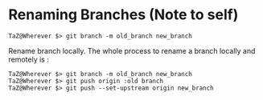# Renaming Branches (Note to self)

```console
TaZ@Wherever $> git branch -m old_branch new_branch
```

Rename branch locally. The whole process to rename a branch locally and remotely is :

```console
TaZ@Wherever $> git branch -m old_branch new_branch
TaZ@Wherever $> git push origin :old branch
TaZ@Wherever $> git push --set-upstream origin new_branch
```

